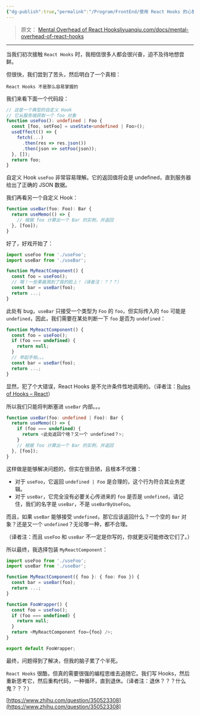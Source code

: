 ```yaml
---
{"dg-publish":true,"permalink":"/Program/FrontEnd/使用 React Hooks 的心智负担/","noteIcon":"","created":"2024-05-22T16:17:54.151+08:00"}
---
```



> 原文： [Mental Overhead of React Hooks​liyuanqiu.com/docs/mental-overhead-of-react-hooks](https://link.zhihu.com/?target=https%3A//liyuanqiu.com/docs/mental-overhead-of-react-hooks)

* * *

当我们初次接触 `React Hooks` 时，我相信很多人都会很兴奋，迫不及待地想尝鲜。

但很快，我们尝到了苦头，然后明白了一个真相：

```text
React Hooks 不是那么容易掌握的
```

我们来看下面一个代码段：

```ts
// 这是一个典型的自定义 Hook
// 它从服务端获取一个 foo 对象
function useFoo(): undefined | Foo {
  const [foo, setFoo] = useState<undefined | Foo>();
  useEffect(() => {
    fetch(...)
      .then(res => res.json())
      .then(json => setFoo(json));
  }, []);
  return foo;
}

```

自定义 Hook `useFoo` 非常容易理解。它的返回值将会是 undefined，直到服务器给出了正确的 JSON 数据。

我们再看另一个自定义 Hook：

```ts
function useBar(foo: Foo): Bar {
  return useMemo(() => {
    // 根据 foo 计算出一个 Bar 的实例，并返回
  }, [foo]);
}

```

好了，好戏开始了：

```ts
import useFoo from './useFoo';
import useBar from './useBar';

function MyReactComponent() {
  const foo = useFoo();
  // 哦！一些果酱溅到了我的脸上！（译者注：？？？）
  const bar = useBar(foo);
  return ...;
}

```

此处有 bug，`useBar` 只接受一个类型为 `Foo` 的 `foo`，但实际传入的 `foo` 可能是 `undefined`，因此，我们需要在某处判断一下 `foo` 是否为 `undefined`：

```ts
function MyReactComponent() {
  const foo = useFoo();
  if (foo === undefined) {
    return null;
  }
  // 举起手帕。。。
  const bar = useBar(foo);
  return ...;
}

```

显然，犯了个大错误，React Hooks 是不允许条件性地调用的。（译者注：[Rules of Hooks – React](https://link.zhihu.com/?target=https%3A//reactjs.org/docs/hooks-rules.html%23only-call-hooks-at-the-top-level)）

所以我们只能将判断塞进 `useBar` 内部。。。

```ts
function useBar(foo: undefined | Foo): Bar {
  return useMemo(() => {
    if (foo === undefined) {
      return <此处返回个啥？又一个 undefined？>;
    }
    // 根据 foo 计算出一个 Bar 的实例，并返回
  }, [foo]);
}

```

这样做是能够解决问题的，但实在很丑陋，且根本不优雅：

-   对于 `useFoo`，它返回 `undefined | Foo` 是合理的，这个行为符合其业务逻辑。
-   对于 `useBar`，它完全没有必要关心传进来的 `foo` 是否是 `undefined`，请记住，我们的名字是 `useBar`，不是 `useBarByUseFoo`。

而且，如果 `useBar` 能够接受 `undefined`，那它应该返回什么？一个空的 `Bar` 对象？还是又一个 `undefined`？无论哪一种，都不合理。

（译者注：而且 `useFoo` 和 `useBar` 不一定是你写的，你就更没可能修改它们了。）

所以最终，我选择包装 `MyReactComponent`：

```ts
import useFoo from './useFoo';
import useBar from './useBar';

function MyReactComponent({ foo }: { foo: Foo }) {
  const bar = useBar(foo);
  return ...;
}

function FooWrapper() {
  const foo = useFoo();
  if (foo === undefined) {
    return null;
  }
  return <MyReactComponent foo={foo} />;
}

export default FooWrapper;

```

最终，问题得到了解决，但我的脑子累了个半死。

`React Hooks` 很酷，但真的需要很强的编程思维去追随它。我们写 Hooks，然后重新思考它，然后重构代码，一种循环，直到退休。（译者注：退休？？？什么鬼？？？）

 [https://www.zhihu.com/question/350523308](https://www.zhihu.com/question/350523308)

